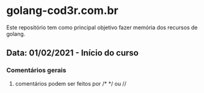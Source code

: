 # golang-cod3r.com.br

Este repositório tem como principal objetivo fazer memória dos recursos de golang.

## Data: 01/02/2021 - Início do curso

### Comentários gerais

1. comentários podem ser feitos por /* */ ou //
